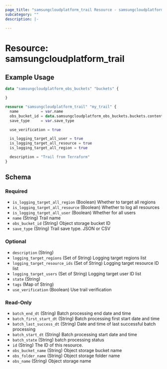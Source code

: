 ```yaml
---
page_title: "samsungcloudplatform_trail Resource - samsungcloudplatform"
subcategory: ""
description: |-
  
---
```


# Resource: samsungcloudplatform_trail




## Example Usage

```terraform
data "samsungcloudplatform_obs_buckets" "buckets" {

}

resource "samsungcloudplatform_trail" "my_trail" {
  name          = var.name
  obs_bucket_id = data.samsungcloudplatform_obs_buckets.buckets.contents[0].object_storage_bucket_id
  save_type     = var.save_type

  use_verification = true

  is_logging_target_all_user = true
  is_logging_target_all_resource = true
  is_logging_target_all_region = true

  description = "Trail from Terraform"
}
```

<!-- schema generated by tfplugindocs -->
## Schema

### Required

- `is_logging_target_all_region` (Boolean) Whether to target all regions
- `is_logging_target_all_resource` (Boolean) Whether to log all resources
- `is_logging_target_all_user` (Boolean) Whether for all users
- `name` (String) Trail name
- `obs_bucket_id` (String) Object storage bucket ID
- `save_type` (String) Trail save type. JSON or CSV

### Optional

- `description` (String)
- `logging_target_regions` (Set of String) Logging target regions list
- `logging_target_resource_ids` (Set of String) Logging target resource ID list
- `logging_target_users` (Set of String) Logging target user ID list
- `state` (String)
- `tags` (Map of String)
- `use_verification` (Boolean) Use trail verification

### Read-Only

- `batch_end_dt` (String) Batch processing end date and time
- `batch_first_start_dt` (String) Batch processing first start date and time
- `batch_last_success_dt` (String) Date and time of last successful batch processing
- `batch_start_dt` (String) Batch processing start date and time
- `batch_state` (String) batch processing status
- `id` (String) The ID of this resource.
- `obs_bucket_name` (String) Object storage bucket name
- `obs_folder_name` (String) Object storage folder name
- `obs_name` (String) Object storage name


